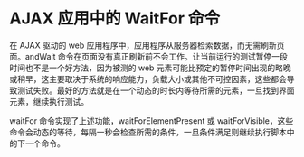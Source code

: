 # AJAX 应用中的 WaitFor 命令

在 AJAX 驱动的 web 应用程序中，应用程序从服务器检索数据，而无需刷新页面。andWait 命令在页面没有真正刷新前不会工作。让当前运行的测试暂停一段时间也不是一个好方法，因为被测的 web 元素可能比预定的暂停时间出现的略晚或稍早，这主要取决于系统的响应能力，负载大小或其他不可控因素，这些都会导致测试失败。最好的方法就是在一个动态的时长内等待所需的元素，一旦找到界面元素，继续执行测试。

waitFor 命令实现了上述功能，waitForElementPresent 或 waitForVisible，这些命令会动态的等待，每隔一秒会检查所需的条件，一旦条件满足则继续执行脚本中的下一个命令。

